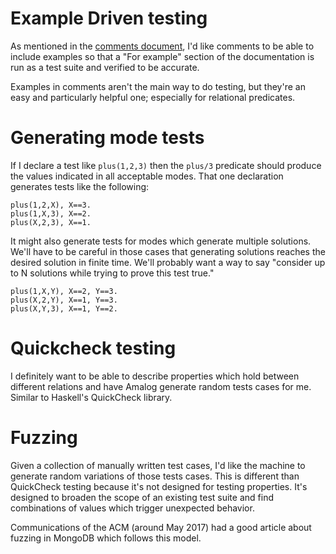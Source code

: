 # Example Driven testing

As mentioned in the [comments document](../syntax/comments.md), I'd
like comments to be able to include examples so that a "For example"
section of the documentation is run as a test suite and verified
to be accurate.

Examples in comments aren't the main way to do testing, but they're an
easy and particularly helpful one; especially for relational
predicates.

# Generating mode tests

If I declare a test like `plus(1,2,3)` then the `plus/3` predicate
should produce the values indicated in all acceptable modes.  That one
declaration generates tests like the following:

```
plus(1,2,X), X==3.
plus(1,X,3), X==2.
plus(X,2,3), X==1.
```

It might also generate tests for modes which generate multiple
solutions. We'll have to be careful in those cases that generating
solutions reaches the desired solution in finite time.  We'll probably
want a way to say "consider up to N solutions while trying to prove
this test true."

```
plus(1,X,Y), X==2, Y==3.
plus(X,2,Y), X==1, Y==3.
plus(X,Y,3), X==1, Y==2.
```

# Quickcheck testing

I definitely want to be able to describe properties which hold between
different relations and have Amalog generate random tests cases for me.
Similar to Haskell's QuickCheck library.

# Fuzzing

Given a collection of manually written test cases, I'd like the
machine to generate random variations of those tests cases.  This is
different than QuickCheck testing because it's not designed for
testing properties.  It's designed to broaden the scope of an existing
test suite and find combinations of values which trigger unexpected
behavior.

Communications of the ACM (around May 2017) had a good article about
fuzzing in MongoDB which follows this model.
